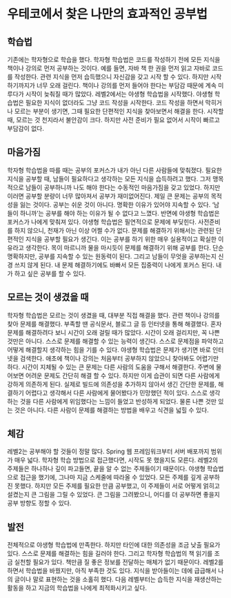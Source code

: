 # 우테코에서 찾은 나만의 효과적인 공부법

## 학습법
기존에는 학자형으로 학습을 했다.
학자형 학습법은 코드를 작성하기 전에 모든 지식을 책이나 강의로 먼저 공부하는 것이다.
예를 들면, 자바 책 한 권을 먼저 읽고 자바로 코드를 작성한다.
관련 지식을 먼저 습득했으니 자신감을 갖고 시작 할 수 있다.
하지만 시작하기까지가 너무 오래 걸린다.
책이나 강의를 먼저 들어야 한다는 부담감 때문에 계속 미루다가 시작이 늦춰질 때가 많았다.
레벨2에서는 야생형 학습법을 시작했다.
야생형 학습법은 필요한 지식이 없더라도 그냥 코드 작성을 시작한다.
코드 작성을 하면서 막히거나 모르는 부분이 생기면, 그때 필요한 단편적인 지식을 찾아보면서 해결을 한다.
시작할 때, 모르는 것 천지라서 불안감이 크다.
하지만 사전 준비가 필요 없어서 시작이 빠르고 부담감이 없다.

## 마음가짐
학자형 학습법을 따를 때는 공부의 포커스가 내가 아닌 다른 사람들에 맞춰졌다.
필요한 지식을 공부할 때, 남들이 필요하다고 생각하는 모든 지식을 습득하려고 했다.
그저 맹목적으로 남들이 공부하니까 나도 해야 한다는 수동적인 마음가짐을 갖고 있었다.
하지만 이러면 공부할 분량이 너무 많아져서 공부가 재미없어진다.
제일 큰 문제는 공부의 목적성을 잃는 것이다.
공부는 쉬운 것이 아니다.
명확한 이유가 있어야 지속할 수 있다.
‘남들이 하니까’는 공부를 해야 하는 이유가 될 수 없다고 느꼈다.
반면에 야생형 학습법은 포커스가 나에게 맞춰져 있다.
야생형 학습법은 필연적으로 문제에 부딪힌다.
사전준비를 하지 않으니, 천재가 아닌 이상 어쩔 수가 없다.
문제를 해결하기 위해서는 관련된 단편적인 지식을 공부할 필요가 생긴다.
이는 공부를 하기 위한 매우 실용적이고 확실한 이유라고 생각한다.
목이 마르니까 물을 마시듯이 문제를 해결하기 위해 공부를 한다.
단순 명확하지만, 공부를 지속할 수 있는 원동력이 된다.
그리고 남들이 무엇을 공부하는지 신경 쓰지 않게 된다.
내 문제 해결하기에도 바빠서 모든 집중력이 나에게 포커스 된다.
내가 하고 싶은 공부를 할 수 있다.

## 모르는 것이 생겼을 때
학자형 학습법은 모르는 것이 생겼을 때, 대부분 직접 해결을 했다.
관련 책이나 강의를 찾아 문제를 해결했다.
부족할 땐 공식문서, 블로그 글 등 인터넷을 통해 해결했다.
혼자 문제를 해결하려다 보니 시간이 오래 걸릴 때가 많았다.
시간이 오래 걸리지만, 꼭 나쁜 것만은 아니다.
스스로 문제를 해결할 수 있는 능력이 생긴다.
스스로 문제점을 파악하고 어떻게 해결할지 생각하는 힘을 기를 수 있다.
야생형 학습법은 문제가 생기면 바로 인터넷을 검색한다.
애초에 책이나 강의는 처음부터 공부하지 않았으니 찾아봐도 어렵기만 하다.
시간이 지체될 수 있는 큰 문제는 다른 사람의 도움을 구해서 해결한다.
주변에 물어보면 어려운 문제도 간단히 해결 할 수 있다.
하지만 이게 습관이 되면 다른 사람에게 강하게 의존하게 된다.
실제로 빌드에 의존성을 추가하지 않아서 생긴 간단한 문제를, 해결하기 어렵다고 생각해서 다른 사람에게 물어봤다가 민망했던 적이 있다.
스스로 생각하는 것을 다른 사람에게 위임했다는 느낌이 들었고 반성하게 되었다.
물론 나쁜 것만 있는 것은 아니다.
다른 사람이 문제를 해결하는 방법을 배우고 식견을 넓힐 수 있다.

## 체감
레벨2는 공부해야 할 것들이 정말 많다.
Spring 웹 프레임워크부터 서버 배포까지 범위가 매우 넓다.
학자형 학습 방법으로 접근했다면, 시작도 못 했을지도 모른다.
레벨2의 주제들은 하나하나 깊이 파고들면, 끝을 알 수 없는 주제들이기 때문이다.
야생형 학습법으로 접근을 했기에, 그나마 지금 스케줄에 따라올 수 있었다.
모든 주제를 깊게 공부하진 못했다.
하지만 모든 주제를 필요한 만큼 공부했고, 이 주제들이 서로 어떻게 얽히고설켰는지 큰 그림을 그릴 수 있었다.
큰 그림을 그려봤으니, 어디를 더 공부하면 좋을지 공부 방향도 정할 수 있다.

## 발전
전체적으로 야생형 학습법에 만족한다.
하지만 타인에 대한 의존성을 조금 낮출 필요가 있다.
스스로 문제를 해결하는 힘을 길러야 한다.
그리고 학자형 학습법의 책 읽기를 조금 실천할 필요가 있다.
책만큼 질 좋은 정보를 전달하는 매체가 없기 때문이다.
레벨2를 하면서 학습법을 바꿨지만, 아직 부족한 것도 있다.
지식을 받아들이는 데에 급급해서 나의 글이나 말로 표현하는 것을 소홀히 했다.
다음 레벨부터는 습득한 지식을 재생산하는 활동을 하고 지금의 학습법을 나에게 최적화시키고 싶다.
